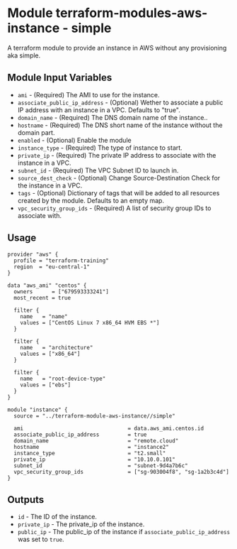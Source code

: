 # Module terraform-modules-aws-instance - simple

A terraform module to provide an instance in AWS without any provisioning aka simple.

## Module Input Variables

- `ami` - (Required) The AMI to use for the instance.
- `associate_public_ip_address` - (Optional) Wether to associate a public IP address with an instance in a VPC. Defaults to "true".
- `domain_name` - (Required) The DNS domain name of the instance..
- `hostname` - (Required) The DNS short name of the instance without the domain part.
- `enabled` - (Optional) Enable the module
- `instance_type` - (Required) The type of instance to start.
- `private_ip` - (Required) The private IP address to associate with the instance in a VPC.
- `subnet_id` - (Required) The VPC Subnet ID to launch in.
- `source_dest_check` - (Optional) Change Source-Destination Check for the instance in a VPC.
- `tags` - (Optional) Dictionary of tags that will be added to all resources created by the module. Defaults to an empty map.
- `vpc_security_group_ids` - (Required) A list of security group IDs to associate with.

## Usage

```lang=hcl
provider "aws" {
  profile = "terraform-training"
  region  = "eu-central-1"
}

data "aws_ami" "centos" {
  owners      = ["679593333241"]
  most_recent = true

  filter {
    name   = "name"
    values = ["CentOS Linux 7 x86_64 HVM EBS *"]
  }

  filter {
    name   = "architecture"
    values = ["x86_64"]
  }

  filter {
    name   = "root-device-type"
    values = ["ebs"]
  }
}

module "instance" {
  source = "../terraform-module-aws-instance//simple"

  ami                                 = data.aws_ami.centos.id
  associate_public_ip_address         = true
  domain_name                         = "remote.cloud"
  hostname                            = "instance2"
  instance_type                       = "t2.small"
  private_ip                          = "10.10.0.101"
  subnet_id                           = "subnet-9d4a7b6c"
  vpc_security_group_ids              = ["sg-903004f8", "sg-1a2b3c4d"]
}
```

## Outputs

- `id` - The ID of the instance.
- `private_ip` - The private_ip of the instance.
- `public_ip` - The public_ip of the instance if `associate_public_ip_address` was set to `true`.
